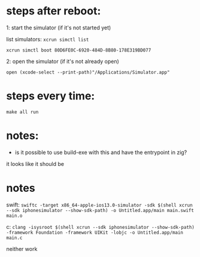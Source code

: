 # steps after reboot:

1: start the simulator (if it's not started yet)

list simulators: `xcrun simctl list`

```
xcrun simctl boot 80D6FE0C-6920-484D-8B80-178E319BD077
```

2: open the simulator (if it's not already open)

```
open (xcode-select --print-path)"/Applications/Simulator.app"
```

# steps every time:

```
make all run
```

# notes:

- is it possible to use build-exe with this and have the entrypoint in zig?

it looks like it should be

# notes

swift: `swiftc -target x86_64-apple-ios13.0-simulator -sdk $(shell xcrun --sdk iphonesimulator --show-sdk-path) -o Untitled.app/main main.swift main.o`

c: `clang -isysroot $(shell xcrun --sdk iphonesimulator --show-sdk-path) -framework Foundation -framework UIKit -lobjc -o Untitled.app/main main.c`

neither  work